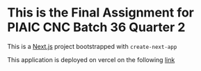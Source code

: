 # This is the Final Assignment for PIAIC CNC Batch 36 Quarter 2  


This is a [Next.js](https://nextjs.org/) project bootstrapped with <code>create-next-app</code>

This application is deployed on vercel on the following [link](https://next-e-commerce-app-virid.vercel.app/)








